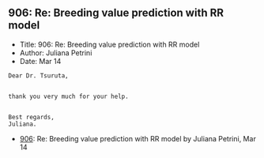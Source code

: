 ## 906: Re: Breeding value prediction with RR model

- Title: 906: Re: Breeding value prediction with RR model
- Author: Juliana Petrini
- Date: Mar 14
```
Dear Dr. Tsuruta,


thank you very much for your help.


Best regards,
Juliana. 
```

- [906](0906.md): Re: Breeding value prediction with RR model by Juliana Petrini, Mar 14
